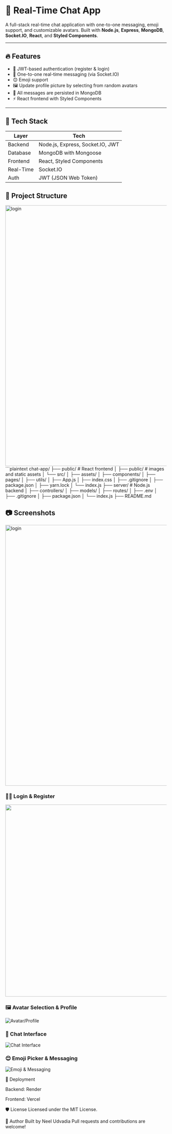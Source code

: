 # 💬 Real-Time Chat App

A full-stack real-time chat application with one-to-one messaging, emoji support, and customizable avatars. Built with **Node.js**, **Express**, **MongoDB**, **Socket.IO**, **React**, and **Styled Components**.

---

## 🔥 Features

- 🔐 JWT-based authentication (register & login)
- 💬 One-to-one real-time messaging (via Socket.IO)
- 😊 Emoji support
- 🖼️ Update profile picture by selecting from random avatars
- 💾 All messages are persisted in MongoDB
- ⚡ React frontend with Styled Components

---

## 🧩 Tech Stack

| Layer        | Tech                             |
|--------------|----------------------------------|
| Backend      | Node.js, Express, Socket.IO, JWT |
| Database     | MongoDB with Mongoose            |
| Frontend     | React, Styled Components         |
| Real-Time    | Socket.IO                        |
| Auth         | JWT (JSON Web Token)             |

## 📁 Project Structure
<img width="1214" height="815" alt="login" src="https://github.com/user-attachments/assets/0b13ce00-e873-43ea-b77d-98d9ec1a5e3d" />
```plaintext
chat-app/
├── public/           # React frontend
│   ├── public/       # images and static assets
│   └── src/
│       ├── assets/
│       ├── components/
│       ├── pages/
│       ├── utils/
│       ├── App.js
│       ├── index.css
│       ├── .gitignore
│       ├── package.json
│       ├── yarn.lock
│       └── index.js
├── server/           # Node.js backend
│   ├── controllers/
│   ├── models/
│   ├── routes/
│   ├── .env
│   ├── .gitignore
│   ├── package.json
│   └── index.js
├── README.md




## 📷 Screenshots
<img width="1214" height="815" alt="login" src="https://github.com/user-attachments/assets/964f5691-c04c-4059-a7e2-acb2f65ef94f" />

### 🧑‍💻 Login & Register  
[<img src="https://raw.githubusercontent.com/neeludvadia/chat-app/master/ReadmeImages/messaging.png" width="600" />](https://github.com/neeludvadia/chat-app/blob/master/ReadmeImages/Avatar.png)

### 🖼️ Avatar Selection & Profile  
![Avatar/Profile](https://raw.githubusercontent.com/neeludvadia/chat-app/master/ReadmeImages/Avatar.png)

### 💬 Chat Interface  
![Chat Interface](https://raw.githubusercontent.com/neeludvadia/chat-app/master/ReadmeImages/afterlogin.png)

### 😊 Emoji Picker & Messaging  
![Emoji & Messaging](https://raw.githubusercontent.com/neeludvadia/chat-app/master/ReadmeImages/messaging.png)





🚀 Deployment

Backend: Render 

Frontend: Vercel


🛡️ License
Licensed under the MIT License.

👤 Author
Built by Neel Udvadia
Pull requests and contributions are welcome!

